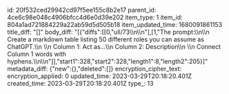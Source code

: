 id: 20f532ced29942cd97f5ee155c8b2e17
parent_id: 4ce6c98e048c4906bfcc4d6e0d39e202
item_type: 1
item_id: 804a1ad721884229a22ab59d5d505b18
item_updated_time: 1680091861153
title_diff: "[]"
body_diff: "[{\"diffs\":[[0,\"ull/73\\\n\\\n\"],[1,\"The prompt:\\\n\\\n    Create a markdown table listing 50 different roles you can assume as ChatGPT.\\\n    \\\n    Column 1: Act as...\\\n    Column 2: Description\\\n    \\\n    Connect Column 1 words with hyphens.\\\n\\\n\"]],\"start1\":328,\"start2\":328,\"length1\":8,\"length2\":205}]"
metadata_diff: {"new":{},"deleted":[]}
encryption_cipher_text: 
encryption_applied: 0
updated_time: 2023-03-29T20:18:20.401Z
created_time: 2023-03-29T20:18:20.401Z
type_: 13